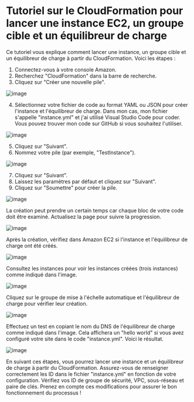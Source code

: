 # Tutoriel sur le CloudFormation pour lancer une instance EC2, un groupe cible et un équilibreur de charge

Ce tutoriel vous explique comment lancer une instance, un groupe cible et un équilibreur de charge à partir du CloudFormation. Voici les étapes :

1. Connectez-vous à votre console Amazon.
2. Recherchez "CloudFormation" dans la barre de recherche.
3. Cliquez sur "Créer une nouvelle pile".

![image](https://github.com/AWS-Re-Start-RDC-KINSHASA-1/Tutos-cloud-formation-ec2-instance/assets/114914329/2f3cf85f-a2ff-4a11-8af6-591227ba43b8)

4. Sélectionnez votre fichier de code au format YAML ou JSON pour créer l'instance et l'équilibreur de charge. Dans mon cas, mon fichier s'appelle "instance.yml" et j'ai utilisé Visual Studio Code pour coder. Vous pouvez trouver mon code sur GitHub si vous souhaitez l'utiliser.

![image](https://github.com/AWS-Re-Start-RDC-KINSHASA-1/Tutos-cloud-formation-ec2-instance/assets/114914329/1f551f46-367d-478e-b083-4cc28d73f9c9)

5. Cliquez sur "Suivant".
6. Nommez votre pile (par exemple, "TestInstance").

![image](https://github.com/AWS-Re-Start-RDC-KINSHASA-1/Tutos-cloud-formation-ec2-instance/assets/114914329/986fad7e-dfb2-4cea-91be-58ad34a981aa)

7. Cliquez sur "Suivant".
8. Laissez les paramètres par défaut et cliquez sur "Suivant".
9. Cliquez sur "Soumettre" pour créer la pile.

![image](https://github.com/AWS-Re-Start-RDC-KINSHASA-1/Tutos-cloud-formation-ec2-instance/assets/114914329/a325c7c6-4c65-4b8f-9ac2-774e32f3343b)

La création peut prendre un certain temps car chaque bloc de votre code doit être examiné. Actualisez la page pour suivre la progression.

![image](https://github.com/AWS-Re-Start-RDC-KINSHASA-1/Tutos-cloud-formation-ec2-instance/assets/114914329/d1e08a40-6130-4aa6-b888-15b1b3152128)

Après la création, vérifiez dans Amazon EC2 si l'instance et l'équilibreur de charge ont été créés.

![image](https://github.com/AWS-Re-Start-RDC-KINSHASA-1/Tutos-cloud-formation-ec2-instance/assets/114914329/828ba5cd-c862-49e4-bf9d-5eb68ab3c2d1)

Consultez les instances pour voir les instances créées (trois instances) comme indiqué dans l'image.

![image](https://github.com/AWS-Re-Start-RDC-KINSHASA-1/Tutos-cloud-formation-ec2-instance/assets/114914329/d341c522-1a46-4bae-80c0-9e35aaac1520)

Cliquez sur le groupe de mise à l'échelle automatique et l'équilibreur de charge pour vérifier leur création.

![image](https://github.com/AWS-Re-Start-RDC-KINSHASA-1/Tutos-cloud-formation-ec2-instance/assets/114914329/ce24ccf9-e5d6-4cb4-afe6-3b1261ad8137)

Effectuez un test en copiant le nom du DNS de l'équilibreur de charge comme indiqué dans l'image. Cela affichera un "hello world" si vous avez configuré votre site dans le code "instance.yml". Voici le résultat.

![image](https://github.com/AWS-Re-Start-RDC-KINSHASA-1/Tutos-cloud-formation-ec2-instance/assets/114914329/f19b76c4-5c78-470d-944f-47de1db44ea9)

En suivant ces étapes, vous pourrez lancer une instance et un équilibreur de charge à partir du CloudFormation. Assurez-vous de renseigner correctement les ID dans le fichier "instance.yml" en fonction de votre configuration. Vérifiez vos ID de groupe de sécurité, VPC, sous-réseau et paire de clés. Prenez en compte ces modifications pour assurer le bon fonctionnement du processus !

















